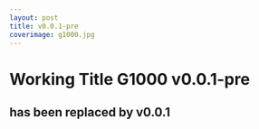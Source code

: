 ```yaml
---
layout: post
title: v0.0.1-pre
coverimage: g1000.jpg
---
```

# Working Title G1000 v0.0.1-pre
## has been replaced by v0.0.1
